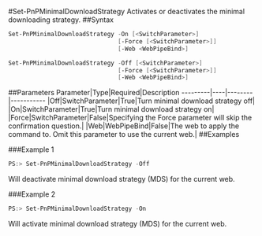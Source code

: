 #Set-PnPMinimalDownloadStrategy
Activates or deactivates the minimal downloading strategy.
##Syntax
```powershell
Set-PnPMinimalDownloadStrategy -On [<SwitchParameter>]
                               [-Force [<SwitchParameter>]]
                               [-Web <WebPipeBind>]
```


```powershell
Set-PnPMinimalDownloadStrategy -Off [<SwitchParameter>]
                               [-Force [<SwitchParameter>]]
                               [-Web <WebPipeBind>]
```


##Parameters
Parameter|Type|Required|Description
---------|----|--------|-----------
|Off|SwitchParameter|True|Turn minimal download strategy off|
|On|SwitchParameter|True|Turn minimal download strategy on|
|Force|SwitchParameter|False|Specifying the Force parameter will skip the confirmation question.|
|Web|WebPipeBind|False|The web to apply the command to. Omit this parameter to use the current web.|
##Examples

###Example 1
```powershell
PS:> Set-PnPMinimalDownloadStrategy -Off
```
Will deactivate minimal download strategy (MDS) for the current web.

###Example 2
```powershell
PS:> Set-PnPMinimalDownloadStrategy -On
```
Will activate minimal download strategy (MDS) for the current web.
